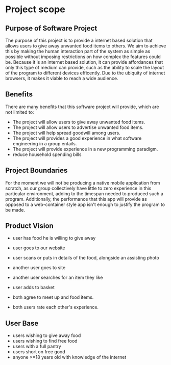 # Project scope

## Purpose of Software Project

The purpose of this project is to provide a internet based solution that allows users to give away unwanted food items to others. We aim to achieve this by making the human interaction part of the system as simple as possible without imposing restrictions on how complex the features could be. Because it is an internet based solution, it can provide affordances that only this type of medium can provide, such as the ability to scale the layout of the program to different devices efficently. Due to the ubiquity of internet browsers, it makes it viable to reach a wide audience.

## Benefits

There are many benefits that this software project will provide, which are not limited to:

- The project will allow users to give away unwanted food items.
- The project will allow users to advertise unwanted food items.
- The project will help spread goodwill among users.
- The project will provides a good experience in what software engineering in a group entails.
- The project will provide experience in a new programming paradigm.
- reduce household spending bills

## Project Boundaries

For the moment we will not be producing a native mobile application from scratch, as our group collectively have little to zero experience in this particular environment, adding to the timespan needed to produced such a program. Additionally, the performance that this app will provide as opposed to a web-container style app isn't enough to justify the program to be made.


## Product Vision

- user has food he is willing to give away
- user goes to our website
- user scans or puts in details of the food, alongside an assisting photo

- another user goes to site
- another user searches for an item they like
- user adds to basket
- both agree to meet up and food items.
- both users rate each other's experience.

## User Base

- users wishing to give away food
- users wishing to find free food
- users with a full pantry
- users short on free good
- anyone >=18 years old with knowledge of the internet
